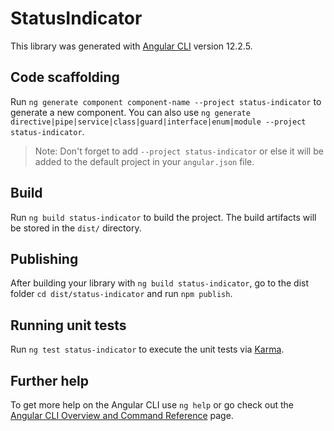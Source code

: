 # StatusIndicator

This library was generated with [Angular CLI](https://github.com/angular/angular-cli) version 12.2.5.

## Code scaffolding

Run `ng generate component component-name --project status-indicator` to generate a new component. You can also use `ng generate directive|pipe|service|class|guard|interface|enum|module --project status-indicator`.
> Note: Don't forget to add `--project status-indicator` or else it will be added to the default project in your `angular.json` file. 

## Build

Run `ng build status-indicator` to build the project. The build artifacts will be stored in the `dist/` directory.

## Publishing

After building your library with `ng build status-indicator`, go to the dist folder `cd dist/status-indicator` and run `npm publish`.

## Running unit tests

Run `ng test status-indicator` to execute the unit tests via [Karma](https://karma-runner.github.io).

## Further help

To get more help on the Angular CLI use `ng help` or go check out the [Angular CLI Overview and Command Reference](https://angular.io/cli) page.
